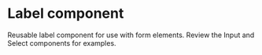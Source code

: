 # Label component

Reusable label component for use with form elements. Review the Input and Select components for examples.
